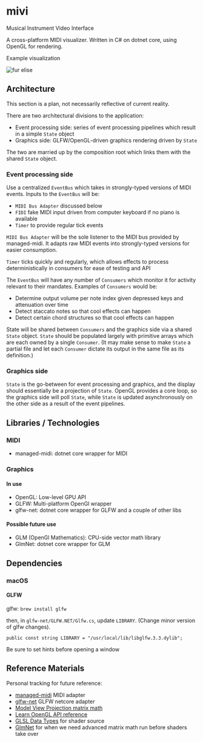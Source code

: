 # mivi

Musical Instrument Video Interface

A cross-platform MIDI visualizer. Written in C# on dotnet core, using OpenGL for rendering.

Example visualization

![fur elise](https://user-images.githubusercontent.com/2204030/83962879-ecba8a00-a866-11ea-97cf-dbe77f93d150.gif)

## Architecture

This section is a plan, not necessarily reflective of current reality.

There are two architectural divisions to the application:

- Event processing side: series of event processing pipelines which result in a simple `State` object
- Graphics side: GLFW/OpenGL-driven graphics rendering driven by `State`

The two are married up by the composition root which links them with the shared `State` object.

### Event processing side

Use a centralized `EventBus` which takes in strongly-typed versions of MIDI events. Inputs to the `EventBus` will be:

- `MIDI Bus Adapter` discussed below
- `FIDI` fake MIDI input driven from computer keyboard if no piano is available
- `Timer` to provide regular tick events

`MIDI Bus Adapter` will be the sole listener to the MIDI bus provided by managed-midi. It adapts raw MIDI events into strongly-typed versions for easier consumption.

`Timer` ticks quickly and regularly, which allows effects to process deterministically in consumers for ease of testing and API

The `EventBus` will have any number of `Consumers` which monitor it for activity relevant to their mandates. Examples of `Consumers` would be:

- Determine output volume per note index given depressed keys and attenuation over time
- Detect staccato notes so that cool effects can happen
- Detect certain chord structures so that cool effects can happen

State will be shared between `Consumers` and the graphics side via a shared `State` object. `State` should be populated largely with primitive arrays which are each owned by a single `Consumer`. (It may make sense to make `State` a partial file and let each `Consumer` dictate its output in the same file as its definition.)

### Graphics side

`State` is the go-between for event processing and graphics, and the display should essentially be a projection of `State`. OpenGL provides a core loop, so the graphics side will poll `State`, while `State` is updated asynchronously on the other side as a result of the event pipelines.

## Libraries / Technologies

### MIDI

- managed-midi: dotnet core wrapper for MIDI

### Graphics

#### In use

- OpenGL: Low-level GPU API
- GLFW: Multi-platform OpenGl wrapper
- glfw-net: dotnet core wrapper for GLFW and a couple of other libs

#### Possible future use

- GLM (OpenGl Mathematics): CPU-side vector math library
- GlmNet: dotnet core wrapper for GLM

## Dependencies

### macOS

#### GLFW

glfw: `brew install glfw`

then, in `glfw-net/GLFW.NET/Glfw.cs`, update `LIBRARY`. (Change minor version of glfw changes).

```
public const string LIBRARY = "/usr/local/lib/libglfw.3.3.dylib";
```

Be sure to set hints before opening a window

## Reference Materials

Personal tracking for future reference:

- [managed-midi](https://github.com/atsushieno/managed-midi) MIDI adapter
- [glfw-net](https://github.com/ForeverZer0/glfw-net) GLFW netcore adapter
- [Model View Projection matrix math](http://www.opengl-tutorial.org/beginners-tutorials/tutorial-3-matrices/)
- [Learn OpenGL API reference](https://learnopengl.com/Getting-started/Hello-Triangle)
- [GLSL Data Types](<https://www.khronos.org/opengl/wiki/Data_Type_(GLSL)#Vectors>) for shader source
- [GlmNet](https://github.com/dwmkerr/glmnet) for when we need advanced matrix math run before shaders take over
